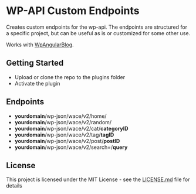 # WP-API Custom Endpoints

Creates custom endpoints for the wp-api. The endpoints are structured for a specific project, but can be useful as is or customized for some other use.

Works with [WpAngularBlog](https://github.com/tone4hook/wp-angular-blog).

## Getting Started


* Upload or clone the repo to the plugins folder
* Activate the plugin

## Endpoints

* **yourdomain**/wp-json/wace/v2/home/
* **yourdomain**/wp-json/wace/v2/random/
* **yourdomain**/wp-json/wace/v2/cat/**categoryID**
* **yourdomain**/wp-json/wace/v2/tag/**tagID**
* **yourdomain**/wp-json/wace/v2/post/**postID**
* **yourdomain**/wp-json/wace/v2/search=/**query**

## License

This project is licensed under the MIT License - see the [LICENSE.md](LICENSE.md) file for details
